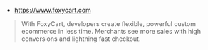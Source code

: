 - https://www.foxycart.com
> With FoxyCart, developers create flexible, powerful custom ecommerce in less time. Merchants see more sales with high conversions and lightning fast checkout.
